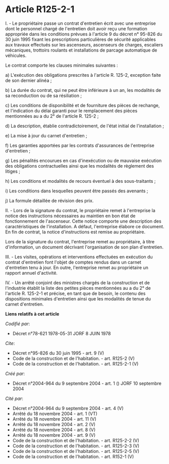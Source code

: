 # Article R125-2-1

I. - Le propriétaire passe un contrat d'entretien écrit avec une entreprise dont le personnel chargé de l'entretien doit
avoir reçu une formation appropriée dans les conditions prévues à l'article 9 du décret n° 95-826 du 30 juin 1995 fixant les
prescriptions particulières de sécurité applicables aux travaux effectués sur les ascenseurs, ascenseurs de charges,
escaliers mécaniques, trottoirs roulants et installations de parcage automatique de véhicules.

Le contrat comporte les clauses minimales suivantes :

a) L'exécution des obligations prescrites à l'article R. 125-2, exception faite de son dernier alinéa ;

b) La durée du contrat, qui ne peut être inférieure à un an, les modalités de sa reconduction ou de sa résiliation ;

c) Les conditions de disponibilité et de fourniture des pièces de rechange, et l'indication du délai garanti pour le
remplacement des pièces mentionnées au a du 2° de l'article R. 125-2 ;

d) La description, établie contradictoirement, de l'état initial de l'installation ;

e) La mise à jour du carnet d'entretien ;

f) Les garanties apportées par les contrats d'assurances de l'entreprise d'entretien ;

g) Les pénalités encourues en cas d'inexécution ou de mauvaise exécution des obligations contractuelles ainsi que les
modalités de règlement des litiges ;

h) Les conditions et modalités de recours éventuel à des sous-traitants ;

i) Les conditions dans lesquelles peuvent être passés des avenants ;

j) La formule détaillée de révision des prix.

II. - Lors de la signature du contrat, le propriétaire remet à l'entreprise la notice des instructions nécessaires au
maintien en bon état de fonctionnement de l'ascenseur. Cette notice comporte une description des caractéristiques de
l'installation. A défaut, l'entreprise élabore ce document. En fin de contrat, la notice d'instructions est remise au
propriétaire.

Lors de la signature du contrat, l'entreprise remet au propriétaire, à titre d'information, un document décrivant
l'organisation de son plan d'entretien.

III. - Les visites, opérations et interventions effectuées en exécution du contrat d'entretien font l'objet de comptes rendus
dans un carnet d'entretien tenu à jour. En outre, l'entreprise remet au propriétaire un rapport annuel d'activité.

IV. - Un arrêté conjoint des ministres chargés de la construction et de l'industrie établit la liste des petites pièces
mentionnées au a du 2° de l'article R. 125-2-1 et précise, en tant que de besoin, le contenu des dispositions minimales
d'entretien ainsi que les modalités de tenue du carnet d'entretien.

**Liens relatifs à cet article**

_Codifié par_:

  - Décret n°78-621 1978-05-31 JORF 8 JUIN 1978

_Cite_:

  - Décret n°95-826 du 30 juin 1995 - art. 9 (V)
  - Code de la construction et de l'habitation. - art. R125-2 (V)
  - Code de la construction et de l'habitation. - art. R125-2-1 (V)

_Créé par_:

  - Décret n°2004-964 du 9 septembre 2004 - art. 1 () JORF 10 septembre 2004

_Cité par_:

  - Décret n°2004-964 du 9 septembre 2004 - art. 4 (V)
  - Arrêté du 18 novembre 2004 - art. 1 (VT)
  - Arrêté du 18 novembre 2004 - art. 11 (V)
  - Arrêté du 18 novembre 2004 - art. 2 (V)
  - Arrêté du 18 novembre 2004 - art. 8 (V)
  - Arrêté du 18 novembre 2004 - art. 9 (V)
  - Code de la construction et de l'habitation. - art. R125-2-2 (V)
  - Code de la construction et de l'habitation. - art. R125-2-3 (V)
  - Code de la construction et de l'habitation. - art. R125-2-5 (V)
  - Code de la construction et de l'habitation. - art. R152-1 (V)
